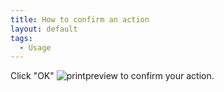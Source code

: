 ```yaml
---
title: How to confirm an action
layout: default
tags:
  - Usage
---
```


Click "OK"  ![printpreview](../images/icons/Ok24.png) to confirm your action.
